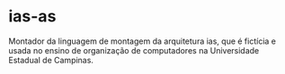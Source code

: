 # ias-as
Montador da linguagem de montagem da arquitetura ias, que é fictícia e usada no ensino de organização de computadores na Universidade Estadual de Campinas.
